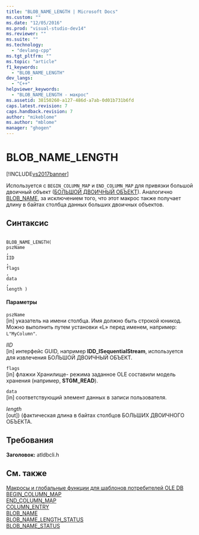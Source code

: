 ```yaml
---
title: "BLOB_NAME_LENGTH | Microsoft Docs"
ms.custom: ""
ms.date: "12/05/2016"
ms.prod: "visual-studio-dev14"
ms.reviewer: ""
ms.suite: ""
ms.technology: 
  - "devlang-cpp"
ms.tgt_pltfrm: ""
ms.topic: "article"
f1_keywords: 
  - "BLOB_NAME_LENGTH"
dev_langs: 
  - "C++"
helpviewer_keywords: 
  - "BLOB_NAME_LENGTH - макрос"
ms.assetid: 38150260-a127-486d-a7ab-0d01b731b6fd
caps.latest.revision: 7
caps.handback.revision: 7
author: "mikeblome"
ms.author: "mblome"
manager: "ghogen"
---
```

# BLOB_NAME_LENGTH
[!INCLUDE[vs2017banner](../../assembler/inline/includes/vs2017banner.md)]

Используется с `BEGIN_COLUMN_MAP` и `END_COLUMN_MAP` для привязки большой двоичный объект \([БОЛЬШОЙ ДВОИЧНЫЙ ОБЪЕКТ](https://msdn.microsoft.com/en-us/library/ms711511.aspx)\).  Аналогично [BLOB\_NAME](../../data/oledb/blob-name.md), за исключением того, что этот макрос также получает длину в байтах столбца данных больших двоичных объектов.  
  
## Синтаксис  
  
```  
  
BLOB_NAME_LENGTH(  
pszName  
,   
IID  
,   
flags  
,   
data  
,   
length )  
```  
  
#### Параметры  
 `pszName`  
 \[in\] указатель на имени столбца.  Имя должно быть строкой юникод.  Можно выполнить путем установки «L» перед именем, например: `L"MyColumn"`.  
  
 *IID*  
 \[in\] интерфейс GUID, например **IDD\_ISequentialStream**, используется для извлечения БОЛЬШОЙ ДВОИЧНЫЙ ОБЪЕКТ.  
  
 `flags`  
 \[in\] флажки Хранилище\- режима заданное OLE составили модель хранения \(например, **STGM\_READ**\).  
  
 `data`  
 \[in\] соответствующий элемент данных в записи пользователя.  
  
 *length*  
 \[out\]\) \(фактическая длина в байтах столбцов БОЛЬШИХ ДВОИЧНОГО ОБЪЕКТА.  
  
## Требования  
 **Заголовок:** atldbcli.h  
  
## См. также  
 [Макросы и глобальные функции для шаблонов потребителей OLE DB](../Topic/Macros%20and%20Global%20Functions%20for%20OLE%20DB%20Consumer%20Templates.md)   
 [BEGIN\_COLUMN\_MAP](../Topic/BEGIN_COLUMN_MAP.md)   
 [END\_COLUMN\_MAP](../../data/oledb/end-column-map.md)   
 [COLUMN\_ENTRY](../../data/oledb/column-entry.md)   
 [BLOB\_NAME](../../data/oledb/blob-name.md)   
 [BLOB\_NAME\_LENGTH\_STATUS](../../data/oledb/blob-name-length-status.md)   
 [BLOB\_NAME\_STATUS](../Topic/BLOB_NAME_STATUS.md)